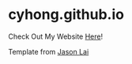 # cyhong.github.io

Check Out My Website [Here](https://cyhong.github.io/)! 

Template from [Jason Lai](http://graduatestudents.ucmerced.edu/wlai24/)
